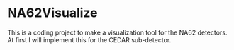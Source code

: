 # NA62Visualize

This is a coding project to make a visualization tool for the NA62 detectors. At first I will implement this for the CEDAR sub-detector.
